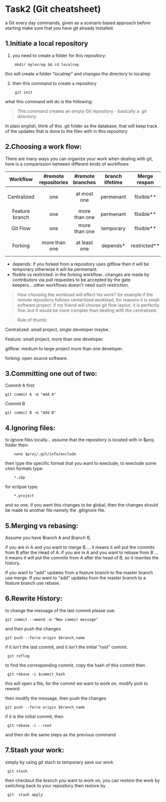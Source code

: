 # Task2 (Git cheatsheet)

a Git every day commands, given as a scenario based approach
before starting make sure that you have git already installed.

## 1.Initiate a local repository

1. you need to create a folder for this repository:

        mkdir mylocrep && cd localrep
        
this will create a folder "localrep" and changes the directory to localrep

2. then this command to create a repository
        
        git init

what this command will do is the following: 

> This command creates an empty Git repository - basically a .git
> directory.

In plain english, think of this .git folder as the database, that will keep track of the updates
that is done to the files with in this repository
          
## 2.Choosing a work flow:

There are many ways you can organize your work when dealing with git, here is a comparission
between different kinds of workflows:


| Workflow      | #remote repositories| #remote branches    | branch lifetime | Merge respon  | advent             | disadven              |
|:-------------:|:-------------------:|:-------------------:|:---------------:|:-------------:|:-----------------: |:---------------------:|
| Centralized   | one                 | at most one         | permenant       | flixible**    |easy to use         |single point of failure|
| Feature branch| one                 | more than one       | permenant       | flixible**    |parallel development|outdated branches      |
| Git Flow      | one                 | more than one       | temporary       | flixible**    |parallel development|bit complex            | 
| Forking       | more than one       | at least one        | depends*        | restricted**  |good for opensource |complex 4 internal proj|

* depends: if you forked from a repository uses gitflow then it will be temporary otherwise it will be permenant. 
* flixible vs restricted: in the forking workflow...changes are made by contributors via pull requestes to be accepted
   by the gate keepers....other workflows doesn't need such restriction.

> How choosing the workload will effect his work?
for example if the remote repository follows centerlized workload, for reasons it is small software project. if my friend will choose git flow layout, it is perfectly fine..but it would be more complex than dealing with the centralized.

> Rule of thumb:

Centralized: small project, single developer maybe.

Feature: small project, more than one developer.

gitflow: medium to large project more than one developer.

forking: open source software.


## 3.Committing one out of two:

Commit A first

    git commit A -m "Add A"

Commit B

    git commit B -m "Add B"

## 4.Ignoring files:

to ignore files locally... assume that the repository is located with in $proj folder
then:

        nano $proj/.git/info/exclude
        
then type the specific format that you want to execlude, to execlude some clion formats type:

        *.cbp
for eclipse type:
        
        *.project

and so one, if you want this changes to be global, then the changes should be made to another file
namely the .gitignore file.
                
                
## 5.Merging vs rebasing:
        
Assume you have Branch A and Branch B,

if you are in A and you want to merge B.... it means it will put the commits from B after the Head of A.
if you are in A and you want to rebase from B ... it means it will put the commits from A after the head of B,
so it rewrites the history.

If you want to "add"  updates from a feature branch to the master branch use merge.
If you want to "add"  updates from the master branch to a feature branch use rebase.


## 6.Rewrite History:

to change the message of the last commit please use:

    git commit --amend -m "New commit message"        

and then push the changes
 
    git push --force origin $branch_name 

if it isn't the last commit, and it isn't the initial "root" commit.

     git reflog 
     
to find the corresponding commit, copy the hash of this commit then

     git rebase -i $commit_hash
     
this will open a file, for the commit we want to work on, modify pick to reword

then modify the message, then push the changes     

    git push --force origin $branch_name
    
if it is the initial commit, then

     git rebase -i --root 
     
and then do the same steps as the previous command

## 7.Stash your work:
simply by using git stach to temporary save our work
   
     git stash

then checkout the branch you want to work on, you can restore the work by switching back to your repository
then restore by
     
     git  stash apply
     
   
                     
